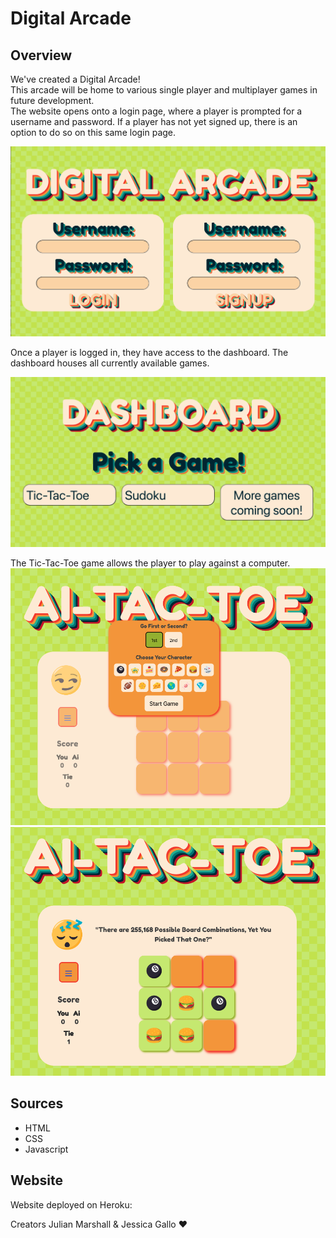 # Digital Arcade

## Overview

We've created a Digital Arcade!\
This arcade will be home to various single player and multiplayer games in future development.\
The website opens onto a login page, where a player is prompted for a username and password. If a player has not yet signed up, there is an option to do so on this same login page.

![login-page](public/stylesheets/images/login-page.png)

Once a player is logged in, they have access to the dashboard. The dashboard houses all currently available games.

![dashboard-page](public/stylesheets/images/dashboard-page.png)

The Tic-Tac-Toe game allows the player to play against a computer.
![game-functionality](public/stylesheets/images/game1.png)
![game-functionality](public/stylesheets/images/game2.png)

## Sources

- HTML
- CSS
- Javascript

## Website

Website deployed on Heroku:

Creators Julian Marshall & Jessica Gallo ❤️
